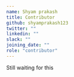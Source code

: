 ```yaml
---
name: Shyam prakash
title: Contributor
github: shyamprakash123
twitter: ""
linkedin: ""
slack: ""
joining_date: ""
role: "contributor"
---
```


Still waiting for this
